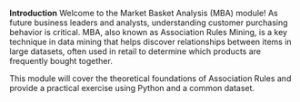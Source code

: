 **Introduction**
Welcome to the Market Basket Analysis (MBA) module! As future business leaders and analysts, understanding customer purchasing behavior is critical. MBA, also known as Association Rules Mining, is a key technique in data mining that helps discover relationships between items in large datasets, often used in retail to determine which products are frequently bought together.

This module will cover the theoretical foundations of Association Rules and provide a practical exercise using Python and a common dataset.
